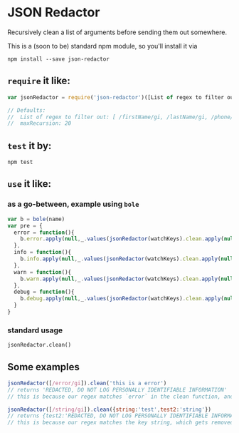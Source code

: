 # JSON Redactor

Recursively clean a list of arguments before sending them out somewhere.

This is a (soon to be) standard npm module, so you'll install it via

`npm install --save json-redactor`

## `require` it like:

```js
var jsonRedactor = require('json-redactor')([List of regex to filter out],maxRecursion)

// Defaults:
//  List of regex to filter out: [ /firstName/gi, /lastName/gi, /phone/gi ]
//  maxRecursion: 20
```

## `test` it by:

`npm test`

## `use` it like:

### as a go-between, example using `bole`

```js
var b = bole(name)
var pre = {
  error = function(){
    b.error.apply(null,_.values(jsonRedactor(watchKeys).clean.apply(null,arguments)))
  },
  info = function(){
    b.info.apply(null,_.values(jsonRedactor(watchKeys).clean.apply(null,arguments)))
  },
  warn = function(){
    b.warn.apply(null,_.values(jsonRedactor(watchKeys).clean.apply(null,arguments)))
  },
  debug = function(){
    b.debug.apply(null,_.values(jsonRedactor(watchKeys).clean.apply(null,arguments)))
  }
}
```

### standard usage

`jsonRedactor.clean()`

## Some examples

```js
jsonRedactor([/error/gi]).clean('this is a error')
// returns 'REDACTED, DO NOT LOG PERSONALLY IDENTIFIABLE INFORMATION'
// this is because our regex matches `error` in the clean function, and the argument was a string, so it gets redacted

jsonRedactor([/string/gi]).clean({string:'test',test2:'string'})
// returns {test2:'REDACTED, DO NOT LOG PERSONALLY IDENTIFIABLE INFORMATION'}
// this is because our regex matches the key string, which gets removed, and the string `string` gets redacted
```
